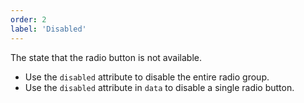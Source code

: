 ```yaml
---
order: 2
label: 'Disabled'
---
```


The state that the radio button is not available.

- Use the `disabled` attribute to disable the entire radio group.
- Use the `disabled` attribute in `data` to disable a single radio button.
